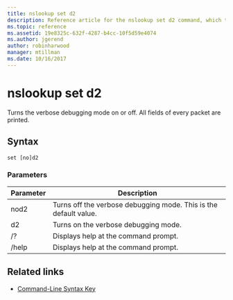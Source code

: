 ```yaml
---
title: nslookup set d2
description: Reference article for the nslookup set d2 command, which turns the verbose debugging mode on or off.
ms.topic: reference
ms.assetid: 19e8325c-632f-4287-b4cc-10f5d59e4074
ms.author: jgerend
author: robinharwood
manager: mtillman
ms.date: 10/16/2017
---
```


# nslookup set d2

Turns the verbose debugging mode on or off. All fields of every packet are printed.

## Syntax

```
set [no]d2
```

### Parameters

| Parameter | Description |
| ---------- | ---------- |
| nod2 | Turns off the verbose debugging mode. This is the default value. |
| d2 | Turns on the verbose debugging mode. |
| /? | Displays help at the command prompt. |
| /help | Displays help at the command prompt. |

## Related links

- [Command-Line Syntax Key](command-line-syntax-key.md)
